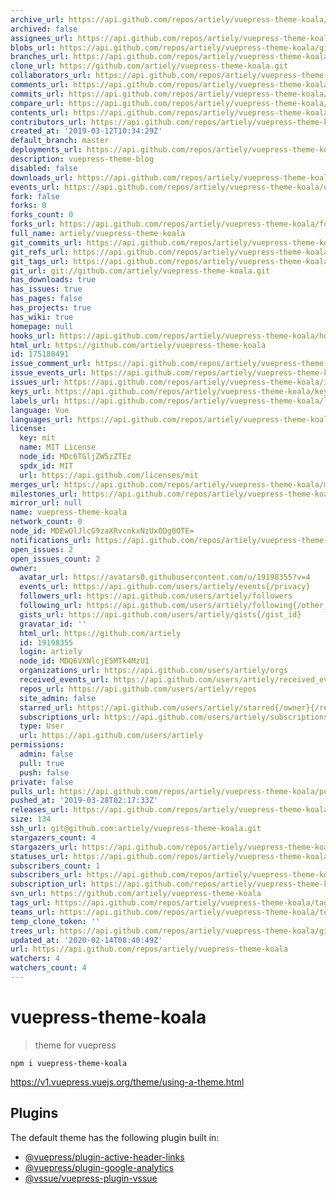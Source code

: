 ```yaml
---
archive_url: https://api.github.com/repos/artiely/vuepress-theme-koala/{archive_format}{/ref}
archived: false
assignees_url: https://api.github.com/repos/artiely/vuepress-theme-koala/assignees{/user}
blobs_url: https://api.github.com/repos/artiely/vuepress-theme-koala/git/blobs{/sha}
branches_url: https://api.github.com/repos/artiely/vuepress-theme-koala/branches{/branch}
clone_url: https://github.com/artiely/vuepress-theme-koala.git
collaborators_url: https://api.github.com/repos/artiely/vuepress-theme-koala/collaborators{/collaborator}
comments_url: https://api.github.com/repos/artiely/vuepress-theme-koala/comments{/number}
commits_url: https://api.github.com/repos/artiely/vuepress-theme-koala/commits{/sha}
compare_url: https://api.github.com/repos/artiely/vuepress-theme-koala/compare/{base}...{head}
contents_url: https://api.github.com/repos/artiely/vuepress-theme-koala/contents/{+path}
contributors_url: https://api.github.com/repos/artiely/vuepress-theme-koala/contributors
created_at: '2019-03-12T10:34:29Z'
default_branch: master
deployments_url: https://api.github.com/repos/artiely/vuepress-theme-koala/deployments
description: vuepress-theme-blog
disabled: false
downloads_url: https://api.github.com/repos/artiely/vuepress-theme-koala/downloads
events_url: https://api.github.com/repos/artiely/vuepress-theme-koala/events
fork: false
forks: 0
forks_count: 0
forks_url: https://api.github.com/repos/artiely/vuepress-theme-koala/forks
full_name: artiely/vuepress-theme-koala
git_commits_url: https://api.github.com/repos/artiely/vuepress-theme-koala/git/commits{/sha}
git_refs_url: https://api.github.com/repos/artiely/vuepress-theme-koala/git/refs{/sha}
git_tags_url: https://api.github.com/repos/artiely/vuepress-theme-koala/git/tags{/sha}
git_url: git://github.com/artiely/vuepress-theme-koala.git
has_downloads: true
has_issues: true
has_pages: false
has_projects: true
has_wiki: true
homepage: null
hooks_url: https://api.github.com/repos/artiely/vuepress-theme-koala/hooks
html_url: https://github.com/artiely/vuepress-theme-koala
id: 175188491
issue_comment_url: https://api.github.com/repos/artiely/vuepress-theme-koala/issues/comments{/number}
issue_events_url: https://api.github.com/repos/artiely/vuepress-theme-koala/issues/events{/number}
issues_url: https://api.github.com/repos/artiely/vuepress-theme-koala/issues{/number}
keys_url: https://api.github.com/repos/artiely/vuepress-theme-koala/keys{/key_id}
labels_url: https://api.github.com/repos/artiely/vuepress-theme-koala/labels{/name}
language: Vue
languages_url: https://api.github.com/repos/artiely/vuepress-theme-koala/languages
license:
  key: mit
  name: MIT License
  node_id: MDc6TGljZW5zZTEz
  spdx_id: MIT
  url: https://api.github.com/licenses/mit
merges_url: https://api.github.com/repos/artiely/vuepress-theme-koala/merges
milestones_url: https://api.github.com/repos/artiely/vuepress-theme-koala/milestones{/number}
mirror_url: null
name: vuepress-theme-koala
network_count: 0
node_id: MDEwOlJlcG9zaXRvcnkxNzUxODg0OTE=
notifications_url: https://api.github.com/repos/artiely/vuepress-theme-koala/notifications{?since,all,participating}
open_issues: 2
open_issues_count: 2
owner:
  avatar_url: https://avatars0.githubusercontent.com/u/19198355?v=4
  events_url: https://api.github.com/users/artiely/events{/privacy}
  followers_url: https://api.github.com/users/artiely/followers
  following_url: https://api.github.com/users/artiely/following{/other_user}
  gists_url: https://api.github.com/users/artiely/gists{/gist_id}
  gravatar_id: ''
  html_url: https://github.com/artiely
  id: 19198355
  login: artiely
  node_id: MDQ6VXNlcjE5MTk4MzU1
  organizations_url: https://api.github.com/users/artiely/orgs
  received_events_url: https://api.github.com/users/artiely/received_events
  repos_url: https://api.github.com/users/artiely/repos
  site_admin: false
  starred_url: https://api.github.com/users/artiely/starred{/owner}{/repo}
  subscriptions_url: https://api.github.com/users/artiely/subscriptions
  type: User
  url: https://api.github.com/users/artiely
permissions:
  admin: false
  pull: true
  push: false
private: false
pulls_url: https://api.github.com/repos/artiely/vuepress-theme-koala/pulls{/number}
pushed_at: '2019-03-28T02:17:33Z'
releases_url: https://api.github.com/repos/artiely/vuepress-theme-koala/releases{/id}
size: 134
ssh_url: git@github.com:artiely/vuepress-theme-koala.git
stargazers_count: 4
stargazers_url: https://api.github.com/repos/artiely/vuepress-theme-koala/stargazers
statuses_url: https://api.github.com/repos/artiely/vuepress-theme-koala/statuses/{sha}
subscribers_count: 1
subscribers_url: https://api.github.com/repos/artiely/vuepress-theme-koala/subscribers
subscription_url: https://api.github.com/repos/artiely/vuepress-theme-koala/subscription
svn_url: https://github.com/artiely/vuepress-theme-koala
tags_url: https://api.github.com/repos/artiely/vuepress-theme-koala/tags
teams_url: https://api.github.com/repos/artiely/vuepress-theme-koala/teams
temp_clone_token: ''
trees_url: https://api.github.com/repos/artiely/vuepress-theme-koala/git/trees{/sha}
updated_at: '2020-02-14T08:40:49Z'
url: https://api.github.com/repos/artiely/vuepress-theme-koala
watchers: 4
watchers_count: 4
---
```


# vuepress-theme-koala
> theme for vuepress

```
npm i vuepress-theme-koala
```
https://v1.vuepress.vuejs.org/theme/using-a-theme.html


## Plugins

The default theme has the following plugin built in:

- [@vuepress/plugin-active-header-links](https://github.com/vuejs/vuepress/tree/master/packages/@vuepress/plugin-active-header-links)
- [@vuepress/plugin-google-analytics](https://github.com/vuejs/vuepress/tree/master/packages/%40vuepress/plugin-google-analytics)
- [@vssue/vuepress-plugin-vssue](https://github.com/meteorlxy/vssue)
